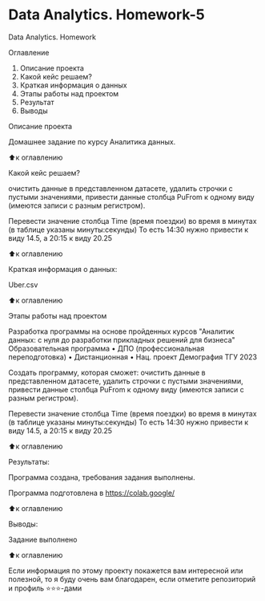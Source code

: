 # Data Analytics. Homework-5
Data Analytics. Homework 

Оглавление
1. Описание проекта
2. Какой кейс решаем?
3. Краткая информация о данных
4. Этапы работы над проектом
5. Результат
6. Выводы

Описание проекта

Домашнее задание по курсу Аналитика данных.

⬆️к оглавлению

Какой кейс решаем?

очистить данные в представленном датасете, удалить строчки с пустыми значениями, привести данные столбца PuFrom к одному виду (имеются записи с разным регистром).

Перевести значение столбца Time (время поездки) во время в минутах (в таблице указаны минуты:секунды)
То есть 14:30 нужно привести к виду 14.5, а 20:15 к виду 20.25



⬆️к оглавлению


Краткая информация о данных: 

Uber.csv




⬆️к оглавлению

Этапы работы над проектом

Разработка программы на основе пройденных курсов "Аналитик данных: с нуля до разработки прикладных решений для бизнеса"
Образовательная программа • ДПО (профессиональная переподготовка) • Дистанционная • Нац. проект Демография ТГУ 2023

Создать программу, которая сможет:
очистить данные в представленном датасете, удалить строчки с пустыми значениями, привести данные столбца PuFrom к одному виду (имеются записи с разным регистром).

Перевести значение столбца Time (время поездки) во время в минутах (в таблице указаны минуты:секунды)
То есть 14:30 нужно привести к виду 14.5, а 20:15 к виду 20.25

⬆️к оглавлению

Результаты:

Программа создана, требования задания выполнены.

Программа подготовлена в https://colab.google/

⬆️к оглавлению

Выводы:

Задание выполнено

⬆️к оглавлению

Если информация по этому проекту покажется вам интересной или полезной, то я буду очень вам благодарен, если отметите репозиторий и профиль ⭐️⭐️⭐️-дами





